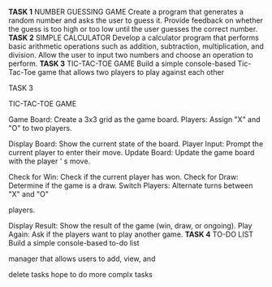 **TASK 1**
NUMBER GUESSING GAME
Create a program that generates a random number and asks the
user to guess it. Provide feedback on whether the guess is too
high or too low until the user guesses the correct number.
**TASK 2**
SIMPLE CALCULATOR
Develop a calculator program that performs basic arithmetic
operations such as addition, subtraction, multiplication, and
division. Allow the user to input two numbers and choose an
operation to perform.
**TASK 3**
TIC-TAC-TOE GAME
Build a simple console-based Tic-Tac-Toe game that
allows two players to play against each other

TASK 3

TIC-TAC-TOE GAME

Game Board: Create a 3x3 grid as the game board.
Players: Assign
"X"
and "O" to two players.

Display Board: Show the current state of the board.
Player Input: Prompt the current player to enter their move.
Update Board: Update the game board with the player
'
s move.

Check for Win: Check if the current player has won.
Check for Draw: Determine if the game is a draw.
Switch Players: Alternate turns between
"X"
and "O"

players.

Display Result: Show the result of the game (win, draw, or ongoing).
Play Again: Ask if the players want to play another game.
**TASK 4**
TO-DO LIST
Build a simple console-based to-do list

manager that allows users to add, view, and

delete tasks
hope to do more complx tasks
